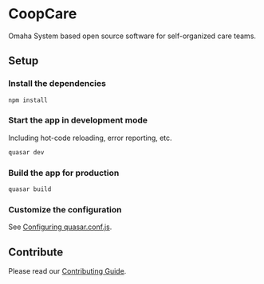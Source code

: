 # CoopCare

Omaha System based open source software for self-organized care teams.

## Setup

### Install the dependencies
```bash
npm install
```

### Start the app in development mode

Including hot-code reloading, error reporting, etc.

```bash
quasar dev
```

### Build the app for production
```bash
quasar build
```

### Customize the configuration

See [Configuring quasar.conf.js](https://quasar.dev/quasar-cli/quasar-conf-js).

## Contribute

Please read our [Contributing Guide](Contributing.md).